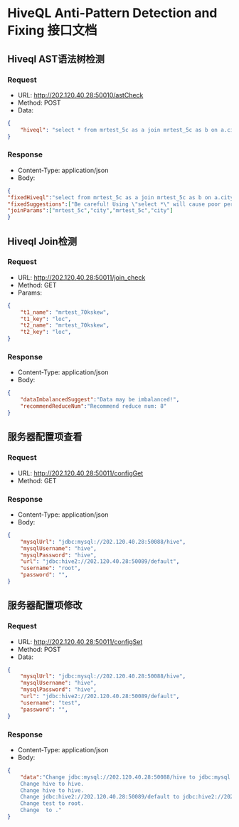 # HiveQL Anti-Pattern Detection and Fixing 接口文档

## Hiveql AST语法树检测
### Request
- URL: http://202.120.40.28:50010/astCheck
- Method: POST
- Data:
```json
{
    "hiveql": "select * from mrtest_5c as a join mrtest_5c as b on a.city=b.city"
}
```
### Response
- Content-Type: application/json
- Body: 
``` json
{
"fixedHiveql":"select from mrtest_5c as a join mrtest_5c as b on a.city=b.city",
"fixedSuggestions":["Be careful! Using \"select *\" will cause poor performance! Please select specific column."],
"joinParams":["mrtest_5c","city","mrtest_5c","city"]
}
```

## Hiveql Join检测
### Request
- URL: http://202.120.40.28:50011/join_check
- Method: GET
- Params:
```json
{
    "t1_name": "mrtest_70kskew",
    "t1_key": "loc",
    "t2_name": "mrtest_70kskew",
    "t2_key": "loc",
}
```
### Response
- Content-Type: application/json
- Body: 
``` json
{
    "dataImbalancedSuggest":"Data may be imbalanced!",
    "recommendReduceNum":"Recommend reduce num: 8"
}
```

## 服务器配置项查看
### Request
- URL: http://202.120.40.28:50011/configGet
- Method: GET
### Response
- Content-Type: application/json
- Body: 
``` json
{
    "mysqlUrl": "jdbc:mysql://202.120.40.28:50088/hive",
    "mysqlUsername": "hive",
    "mysqlPassword": "hive",
    "url": "jdbc:hive2://202.120.40.28:50089/default",
    "username": "root",
    "password": "",
}
```

## 服务器配置项修改
### Request
- URL: http://202.120.40.28:50011/configSet
- Method: POST
- Data:
```json
{
    "mysqlUrl": "jdbc:mysql://202.120.40.28:50088/hive",
    "mysqlUsername": "hive",
    "mysqlPassword": "hive",
    "url": "jdbc:hive2://202.120.40.28:50089/default",
    "username": "test",
    "password": "",
}
```
### Response
- Content-Type: application/json
- Body: 
``` json
{
    "data":"Change jdbc:mysql://202.120.40.28:50088/hive to jdbc:mysql://202.120.40.28:50088/hive. 
    Change hive to hive. 
    Change hive to hive. 
    Change jdbc:hive2://202.120.40.28:50089/default to jdbc:hive2://202.120.40.28:50089/default. 
    Change test to root. 
    Change  to ." 
}
```